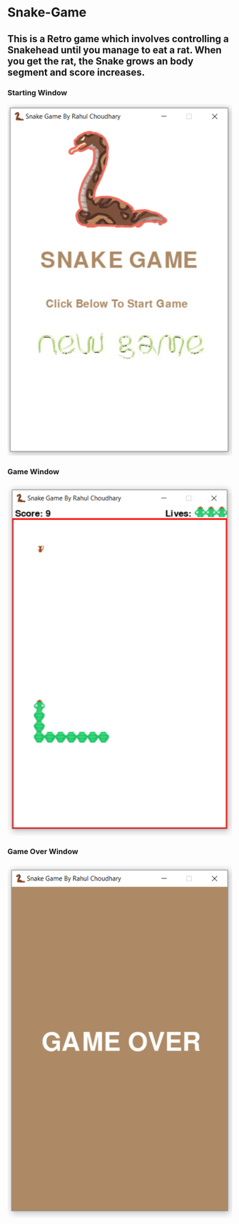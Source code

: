 # Snake-Game
## This is a Retro game which involves controlling a Snakehead until you manage to eat a rat. When you get the rat, the Snake grows an body segment and score increases.
### Starting Window
![Screenshot](ss/1.png)
### Game Window
![Screenshot](ss/2.png)
### Game Over Window
![Screenshot](ss/3.png)
